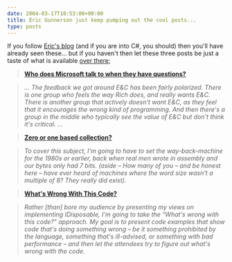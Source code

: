 ```yaml
---
date: 2004-03-17T10:53:00+00:00
title: Eric Gunnerson just keep pumping out the cool posts...
type: posts
---
```

If you follow [Eric's blog](http://blogs.msdn.com/ericgu) (and if you are into C#, you should) then you'll have already seen these... but if you haven't then let these three posts be just a taste of what is available [over there](http://blogs.msdn.com/ericgu);

> **[Who does Microsoft talk to when they have questions?](http://blogs.msdn.com/ericgu/archive/2004/03/16/90939.aspx)**

>  _... The feedback we got around E&C has been fairly polarized. There is one group who feels the way Rich does, and really wants E&C. There is another group that actively doesn't want E&C, as they feel that it encourages the wrong kind of programming. And then there's a group in the middle who typically see the value of E&C but don't think it's critical. ..._

> **[Zero or one based collection?](http://blogs.msdn.com/ericgu/archive/2004/03/16/90724.aspx)**

> _To cover this subject, I'm going to have to set the way-back-machine for the 1980s or earlier, back when real men wrote in assembly and our bytes only had 7 bits. (aside – How many of you – and be honest here – have ever heard of machines where the word size wasn't a multiple of 8? They really did exist)._

> **[What's Wrong With This Code?](http://blogs.msdn.com/ericgu/archive/2004/03/16/90712.aspx)**

> _Rather [than] bore my audience by presenting my views on implementing IDisposable, I'm going to take the “What's wrong with this code?” approach. My goal is to present code examples that show code that's doing something wrong – be it something prohibited by the language, something that's ill-advised, or something with bad performance – and then let the attendees try to figure out what's wrong with the code._

